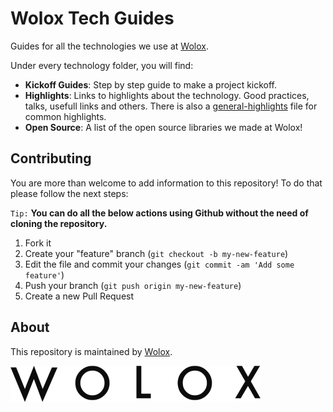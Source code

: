 # Wolox Tech Guides

Guides for all the technologies we use at [Wolox](http://wolox.com.ar).

Under every technology folder, you will find:

- **Kickoff Guides**: Step by step guide to make a project kickoff.
- **Highlights**: Links to highlights about the technology. Good practices, talks, usefull links and others. There is also a [general-highlights](general-highlights.md) file for common highlights.
- **Open Source**: A list of the open source libraries we made at Wolox!


## Contributing

You are more than welcome to add information to this repository! To do that please follow the next steps:

`Tip:` **You can do all the below actions using Github without the need of cloning the repository.**

1. Fork it
2. Create your "feature" branch (`git checkout -b my-new-feature`)
3. Edit the file and commit your changes (`git commit -am 'Add some feature'`)
7. Push your branch (`git push origin my-new-feature`)
8. Create a new Pull Request

## About

This repository is maintained by [Wolox](http://www.wolox.com.ar).

![Wolox](https://raw.githubusercontent.com/Wolox/press-kit/master/logos/logo_banner.png)
